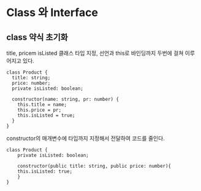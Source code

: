 # Class 와 Interface

## class 약식 초기화

title, pricem isListed 클래스 타입 지정, 선언과 this로 바인딩까지 두번에 걸쳐 이루어지고 있다.

```
class Product {
  title: string;
  price: number;
  private isListed: boolean;

  constructor(name: string, pr: number) {
    this.title = name;
    this.price = pr;
    this.isListed = true;
  }
}

```

constructor의 매개변수에 타입까지 지정해서 전달하여 코드를 줄인다.

```
class Product {
    private isListed: boolean;

    constructor(public title: string, public price: number){
    this.isListed: true;
    }
}
```
